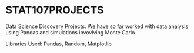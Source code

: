 # STAT107PROJECTS


Data Science Discovery Projects. We have so far worked with data analysis using Pandas and simulations invovlving Monte Carlo

Libraries Used: Pandas, Random, Matplotlib
